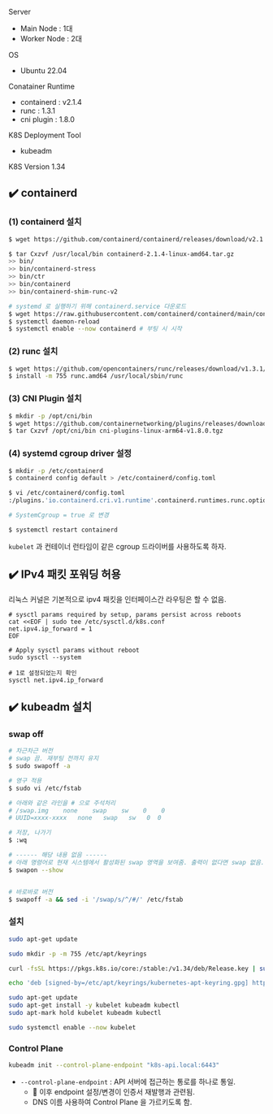 Server
- Main Node : 1대
- Worker Node : 2대

OS
- Ubuntu 22.04

Conatainer Runtime
- containerd : v2.1.4
- runc : 1.3.1
- cni plugin : 1.8.0

K8S Deployment Tool
- kubeadm

K8S Version
1.34

## ✔️ containerd

### (1) containerd 설치
```sh
$ wget https://github.com/containerd/containerd/releases/download/v2.1.4/containerd-2.1.4-linux-amd64.tar.gz -O containerd-2.1.4-linux-amd64.tar.gz

$ tar Cxzvf /usr/local/bin containerd-2.1.4-linux-amd64.tar.gz
>> bin/
>> bin/containerd-stress
>> bin/ctr
>> bin/containerd
>> bin/containerd-shim-runc-v2

# systemd 로 실행하기 위해 containerd.service 다운로드
$ wget https://raw.githubusercontent.com/containerd/containerd/main/containerd.service -o /usr/local/lib/systemd/system/containerd.service
$ systemctl daemon-reload
$ systemctl enable --now containerd # 부팅 시 시작
```

### (2) runc 설치
```sh
$ wget https://github.com/opencontainers/runc/releases/download/v1.3.1/runc.arm64
$ install -m 755 runc.amd64 /usr/local/sbin/runc
```

### (3) CNI Plugin 설치

```sh
$ mkdir -p /opt/cni/bin
$ wget https://github.com/containernetworking/plugins/releases/download/v1.8.0/cni-plugins-linux-arm64-v1.8.0.tgz
$ tar Cxzvf /opt/cni/bin cni-plugins-linux-arm64-v1.8.0.tgz
```


### (4) systemd cgroup driver 설정
```sh
$ mkdir -p /etc/containerd
$ containerd config default > /etc/containerd/config.toml

$ vi /etc/containerd/config.toml
:/plugins.'io.containerd.cri.v1.runtime'.containerd.runtimes.runc.options

# SystemCgroup = true 로 변경

$ systemctl restart containerd
```
`kubelet` 과 컨테이너 런타임이 같은 cgroup 드라이버를 사용하도록 하자.


## ✔️ IPv4 패킷 포워딩 허용
리눅스 커널은 기본적으로 ipv4 패킷을 인터페이스간 라우팅은 할 수 없음.

```
# sysctl params required by setup, params persist across reboots
cat <<EOF | sudo tee /etc/sysctl.d/k8s.conf
net.ipv4.ip_forward = 1
EOF

# Apply sysctl params without reboot
sudo sysctl --system

# 1로 설정되었는지 확인
sysctl net.ipv4.ip_forward
```

## ✔️ kubeadm 설치
### swap off
```sh
# 차근차근 버전
# swap 끔. 재부팅 전까지 유지
$ sudo swapoff -a

# 영구 적용
$ sudo vi /etc/fstab

# 아래와 같은 라인을 # 으로 주석처리
# /swap.img    none    swap    sw    0    0
# UUID=xxxx-xxxx   none   swap   sw   0  0

# 저장, 나가기
$ :wq

# ------ 해당 내용 없음 ------
# 아래 명령어로 현재 시스템에서 활성화된 swap 영역을 보여줌. 출력이 없다면 swap 없음.
$ swapon --show


# 바로바로 버전
$ swapoff -a && sed -i '/swap/s/^/#/' /etc/fstab
```

### 설치
```sh
sudo apt-get update

sudo mkdir -p -m 755 /etc/apt/keyrings

curl -fsSL https://pkgs.k8s.io/core:/stable:/v1.34/deb/Release.key | sudo gpg --dearmor -o /etc/apt/keyrings/kubernetes-apt-keyring.gpg

echo 'deb [signed-by=/etc/apt/keyrings/kubernetes-apt-keyring.gpg] https://pkgs.k8s.io/core:/stable:/v1.34/deb/ /' | sudo tee /etc/apt/sources.list.d/kubernetes.list

sudo apt-get update
sudo apt-get install -y kubelet kubeadm kubectl
sudo apt-mark hold kubelet kubeadm kubectl

sudo systemctl enable --now kubelet
```

### Control Plane
```sh
kubeadm init --control-plane-endpoint "k8s-api.local:6443"
```
- `--control-plane-endpoint` : API 서버에 접근하는 통로를 하나로 통일.
    - 🤖 이후 endpoint 설정/변경이 인증서 재발행과 관련됨.
    - DNS 이름 사용하여 Control Plane 을 가르키도록 함.